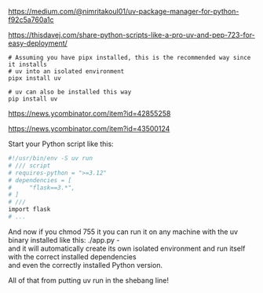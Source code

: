 https://medium.com/@nimritakoul01/uv-package-manager-for-python-f92c5a760a1c

https://thisdavej.com/share-python-scripts-like-a-pro-uv-and-pep-723-for-easy-deployment/
```
# Assuming you have pipx installed, this is the recommended way since it installs
# uv into an isolated environment
pipx install uv

# uv can also be installed this way
pip install uv
```
https://news.ycombinator.com/item?id=42855258

https://news.ycombinator.com/item?id=43500124

Start your Python script like this:
```bash
#!/usr/bin/env -S uv run
# /// script
# requires-python = ">=3.12"
# dependencies = [
#     "flask==3.*",
# ]
# ///
import flask
# ...
```
And now if you chmod 755 it you can run it on any machine with the uv binary installed like this: ./app.py -  
and it will automatically create its own isolated environment and run itself with the correct installed dependencies  
and even the correctly installed Python version.

All of that from putting uv run in the shebang line!
